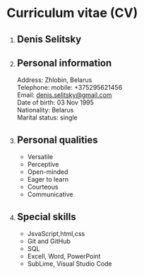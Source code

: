# Curriculum vitae (CV)

1. ## Denis Selitsky
2. ## Personal information

   Address:  Zhlobin, Belarus<br>
   Telephone: mobile: +375295621456<br>
   Email: denis.selitsky@gmail.com<br>
   Date of birth: 03 Nov 1995<br>
   Nationality: Belarus<br>
   Marital status: single<br>

3. ## Personal qualities

   * Versatile
   * Perceptive
   * Open-minded
   * Eager to learn
   * Courteous
   * Communicative

4. ## Special skills

   * JsvaScript,html,css
   * Git and GitHub
   * SQL
   * Excell, Word, PowerPoint
   * SubLime, Visual Studio Code
